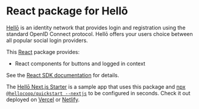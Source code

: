 # React package for Hellō

[Hellō](https://hello.dev) is an identity network that provides login and registration using the standard OpenID Connect protocol. Hellō offers your users choice between all popular social login providers.

This [React](https://react.dev/) package provides:
- React components for buttons and logged in context

See the [React SDK documentation](https://www.hello.dev/docs/sdks/react) for details.

The [Hellō Next.js Starter](https://github.com/hellocoop/hello-nextjs-starter) is a sample app that uses this package and [npx `@hellocoop/quickstart --nextjs`](https://www.hello.dev/docs/sdks/quickstart#nextjs) to be configured in seconds. Check it out deployed on [Vercel](https://hello-netjs-starter.vercel.app) or [Netlify](https://hello-nextjs-starter.netlify.app).